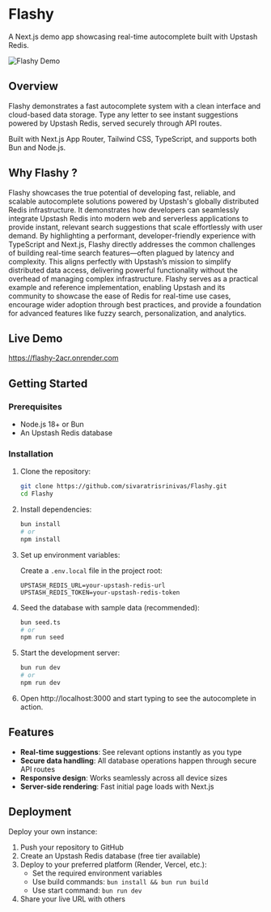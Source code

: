 # Flashy

A Next.js demo app showcasing real-time autocomplete built with Upstash Redis.

![Flashy Demo](https://github.com/user-attachments/assets/9b777680-f5f7-47c1-b702-69c1ab63e081)

## Overview

Flashy demonstrates a fast autocomplete system with a clean interface and cloud-based data storage. Type any letter to see instant suggestions powered by Upstash Redis, served securely through API routes.

Built with Next.js App Router, Tailwind CSS, TypeScript, and supports both Bun and Node.js.

## Why Flashy ?

Flashy showcases the true potential of developing fast, reliable, and scalable autocomplete solutions powered by Upstash's globally distributed Redis infrastructure. It demonstrates how developers can seamlessly integrate Upstash Redis into modern web and serverless applications to provide instant, relevant search suggestions that scale effortlessly with user demand. By highlighting a performant, developer-friendly experience with TypeScript and Next.js, Flashy directly addresses the common challenges of building real-time search features—often plagued by latency and complexity. This aligns perfectly with Upstash’s mission to simplify distributed data access, delivering powerful functionality without the overhead of managing complex infrastructure. Flashy serves as a practical example and reference implementation, enabling Upstash and its community to showcase the ease of Redis for real-time use cases, encourage wider adoption through best practices, and provide a foundation for advanced features like fuzzy search, personalization, and analytics.


## Live Demo

https://flashy-2acr.onrender.com

## Getting Started

### Prerequisites

- Node.js 18+ or Bun
- An Upstash Redis database

### Installation

1. Clone the repository:
   ```bash
   git clone https://github.com/sivaratrisrinivas/Flashy.git
   cd Flashy
   ```

2. Install dependencies:
   ```bash
   bun install
   # or
   npm install
   ```

3. Set up environment variables:
   
   Create a `.env.local` file in the project root:
   ```env
   UPSTASH_REDIS_URL=your-upstash-redis-url
   UPSTASH_REDIS_TOKEN=your-upstash-redis-token
   ```

4. Seed the database with sample data (recommended):
   ```bash
   bun seed.ts
   # or
   npm run seed
   ```

5. Start the development server:
   ```bash
   bun run dev
   # or
   npm run dev
   ```

6. Open http://localhost:3000 and start typing to see the autocomplete in action.

## Features

- **Real-time suggestions**: See relevant options instantly as you type
- **Secure data handling**: All database operations happen through secure API routes
- **Responsive design**: Works seamlessly across all device sizes
- **Server-side rendering**: Fast initial page loads with Next.js

## Deployment

Deploy your own instance:

1. Push your repository to GitHub
2. Create an Upstash Redis database (free tier available)
3. Deploy to your preferred platform (Render, Vercel, etc.):
   - Set the required environment variables
   - Use build commands: `bun install && bun run build`
   - Use start command: `bun run dev`
4. Share your live URL with others
